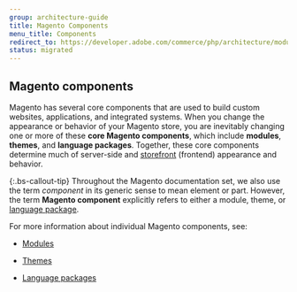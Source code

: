 ```yaml
---
group: architecture-guide
title: Magento Components
menu_title: Components
redirect_to: https://developer.adobe.com/commerce/php/architecture/modules/
status: migrated
---
```


## Magento components

Magento has several core components that are used to build custom websites, applications, and integrated systems. When you change the appearance or behavior of your Magento store, you are inevitably changing one or more of these **core Magento components**, which include **modules**, **themes**, and **language packages**. Together, these core components determine much of server-side and [storefront](https://glossary.magento.com/storefront) (frontend) appearance and behavior.

{:.bs-callout-tip}
Throughout the Magento documentation set, we also use the term *component* in its generic sense to mean element or part. However, the term **Magento component** explicitly refers to either a module, theme, or [language package](https://glossary.magento.com/language-package).

For more information about individual Magento components, see:

*  [Modules]({{page.baseurl}}/architecture/archi_perspectives/components/modules/mod_intro.html)

*  [Themes]({{page.baseurl}}/frontend-dev-guide/themes/theme-overview.html)

*  [Language packages]({{page.baseurl}}/frontend-dev-guide/translations/xlate.html#m2devgde-xlate-languagepack)
